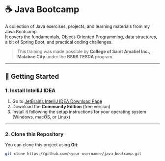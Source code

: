 # ☕ Java Bootcamp

A collection of Java exercises, projects, and learning materials from my Java Bootcamp.  
It covers the fundamentals, Object-Oriented Programming, data structures, a bit of Spring Boot, and practical coding challenges.

> This training was made possible by **College of Saint Amatiel Inc., Malabon City** under the **BSRS TESDA** program.

---

## 🚀 Getting Started

### 1. Install IntelliJ IDEA
1. Go to [JetBrains IntelliJ IDEA Download Page](https://www.jetbrains.com/idea/download/)
2. Download the **Community Edition** (free version)
3. Install it following the setup instructions for your operating system (Windows, macOS, or Linux)

---

### 2. Clone this Repository
You can clone this project using **Git**:

```bash
git clone https://github.com/<your-username>/java-bootcamp.git
